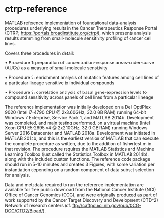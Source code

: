 # ctrp-reference
MATLAB reference implementation of foundational data-analysis procedures underlying results in the Cancer Therapeutics Response Portal (CTRP; https://portals.broadinstitute.org/ctrp/), which presents analysis results stemming from small-molecule sensitivity profiling of cancer cell lines. 

Covers three procedures in detail:

•	Procedure 1: preparation of concentration-response areas-under-curve (AUCs) as a measure of small-molecule sensitivity

•	Procedure 2: enrichment analysis of mutation features among cell lines of a particular lineage sensitive to individual compounds

•	Procedure 3: correlation analysis of basal gene-expression levels to compound sensitivity across panels of cell lines from a particular lineage

The reference implementation was initially developed on a Dell OptiPlex 9020 (Intel i7-4790 CPU @ 2x3.60GHz, 32.0 GB RAM) running 64-bit Windows 7 Enterprise, Service Pack 1, and MATLAB 2014b. Development was completed, and main testing performed, on a virtual machine (Intel Xeon CPU E5-2695 v4 @ 2x2.10GHz, 32.0 GB RAM) running Windows Server 2016 Datacenter and MATLAB 2018a. Development was initiated in MATLAB 2014b, and this is the earliest version of MATLAB that can execute the complete procedure as written, due to the addition of fishertest.m in that revision. The procedure requires the MATLAB Statistics and Machine Learning Toolbox (just called the Statistics Toolbox in MATLAB 2014b), along with the included custom functions. The reference code package should run in 5-10 minutes and creates 3 Figures, with some variation per instantiation depending on a random component of data subset selection for analysis.

Data and metadata required to run the reference implementation are available for free public download from the National Cancer Institute (NCI) Office of Cancer Genomics (OCG), and were originally produced as part of work supported by the Cancer Target Discovery and Development (CTD^2) Network of research centers (cf. ftp://caftpd.nci.nih.gov/pub/OCG-DCC/CTD2/Broad/).
